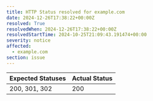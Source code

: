 ```yaml
---
title: HTTP Status resolved for example.com
date: 2024-12-26T17:38:22+00:00Z
resolved: True
resolvedWhen: 2024-12-26T17:38:22+00:00Z
resolvedStartTime: 2024-10-25T21:09:43.191474+00:00
severity: notice
affected:
  - example.com
section: issue
---
```


| Expected Statuses | Actual Status  |
|-------------------|----------------|
| 200, 301, 302 | 200 |
